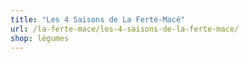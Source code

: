 ```yaml
---
title: "Les 4 Saisons de La Ferté-Macé"
url: /la-ferte-mace/les-4-saisons-de-la-ferte-mace/
shop: légumes
---
```

